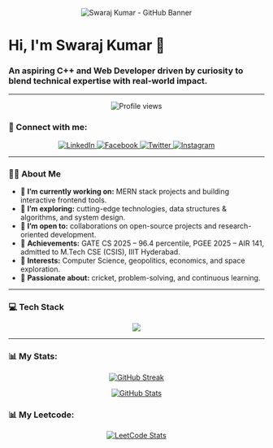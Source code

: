 <p align="center">
  <img src="https://capsule-render.vercel.app/api?type=waving&color=gradient&height=200&section=header&text=Swaraj%20Kumar&fontSize=90&animation=fadeIn&fontAlignY=35" alt="Swaraj Kumar - GitHub Banner">
</p>

# Hi, I'm Swaraj Kumar 👋

### An aspiring C++ and Web Developer driven by curiosity to blend technical expertise with real-world impact.

---
<p align="center">
  <img src="https://komarev.com/ghpvc/?username=swarajkumar001&style=flat&color=blueviolet" alt="Profile views" />
</p>

### 🤝 Connect with me:
<p align="center">
  <a href="https://www.linkedin.com/in/swaraj-kumar-60891b201/" target="_blank">
    <img src="https://img.shields.io/badge/LinkedIn-0A66C2?style=for-the-badge&logo=linkedin&logoColor=white" alt="LinkedIn">
  </a>
  <a href="https://www.facebook.com/swarajkraryan.raj" target="_blank">
    <img src="https://img.shields.io/badge/Facebook-1877F2?style=for-the-badge&logo=facebook&logoColor=white" alt="Facebook">
  </a>
  <a href="https://x.com/SWARAJK91997166" target="_blank">
    <img src="https://img.shields.io/badge/Follow-SWARAJK91997166-000000?style=for-the-badge&logo=x" alt="Twitter">
  </a>
  <a href="https://www.instagram.com/swarajkumararyanraj/" target="_blank">
    <img src="https://img.shields.io/badge/Instagram-E4405F?style=for-the-badge&logo=instagram&logoColor=white" alt="Instagram">
  </a>
</p>

---

### 🙋‍♂️ About Me

- 🔭 **I’m currently working on:** MERN stack projects and building interactive frontend tools.
- 🌱 **I’m exploring:** cutting-edge technologies, data structures & algorithms, and system design.
- 👯 **I’m open to:** collaborations on open-source projects and research-oriented development.
- 🎯 **Achievements:** GATE CS 2025 – 96.4 percentile, PGEE 2025 – AIR 141, admitted to M.Tech CSE (CSIS), IIIT Hyderabad.
- 📘 **Interests:** Computer Science, geopolitics, economics, and space exploration.
- 🏏 **Passionate about:** cricket, problem-solving, and continuous learning.

---

### 💻 Tech Stack

<p align="center">
  <a href="https://skillicons.dev">
    <img src="https://skillicons.dev/icons?i=cpp,c,js,html,css,react,nodejs,git,github,vscode,ubuntu,python,numpy,matplotlib,seaborn&perline=8" />
  </a>
</p>



---

### 📊 My Stats:


<p align="center">
  <!-- 🔥 Streak Stats -->
  <a href="https://git.io/streak-stats">
    <img src="https://streak-stats.demolab.com/?user=swarajkumar001&theme=radical&hide_border=true&date_format=j%20M%5B%20Y%5D" alt="GitHub Streak" />
  </a>
</p>

<p align="center">
  <!-- 💻 GitHub Stats -->
  <a href="https://github.com/anuraghazra/github-readme-stats">
    <img src="https://github-readme-stats.vercel.app/api?username=swarajkumar001&show_icons=true&theme=radical&rank_icon=github" alt="GitHub Stats" />
  </a>
</p>

### 📊 My Leetcode:
<p align="center">
  <!-- 🏆 LeetCode Stats -->
  <a href="https://leetcode.com/u/swaraj2416/">
    <img src="https://leetcard.jacoblin.cool/swaraj2416?theme=dark&ext=heatmap" alt="LeetCode Stats" />
  </a>
</p>

